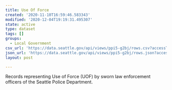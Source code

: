 ```yaml
---
title: Use Of Force
created: '2020-11-10T16:59:46.583343'
modified: '2020-12-04T19:19:31.495307'
state: active
type: dataset
tags: []
groups:
  - Local Government
csv_url: 'https://data.seattle.gov/api/views/ppi5-g2bj/rows.csv?accessType=DOWNLOAD'
json_url: 'https://data.seattle.gov/api/views/ppi5-g2bj/rows.json?accessType=DOWNLOAD'
layout: post

---
```

Records representing Use of Force (UOF) by sworn law enforcement officers of the Seattle Police Department.

